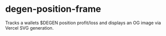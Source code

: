 # degen-position-frame
Tracks a wallets $DEGEN position profit/loss and displays an OG image via Vercel SVG generation.
